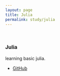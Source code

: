 ```yaml
---
layout: page
title: Julia
permalink: study/julia
---
```

<br/>

### Julia
learning basic julia. 
* [GitHub](https://github.com/aslla77/Practice-Julia)

<br/>
